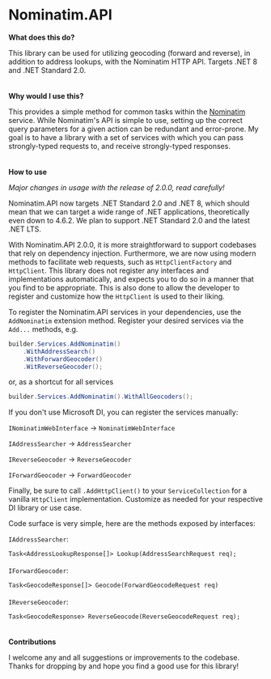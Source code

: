 # Nominatim.API

**What does this do?**

This library can be used for utilizing geocoding (forward and reverse), in addition to address lookups, with the Nominatim HTTP API. Targets .NET 8 and .NET Standard 2.0.
\
\
\
**Why would I use this?**

This provides a simple method for common tasks within the [Nominatim](https://nominatim.org/) service. While Nominatim's API is simple to use, setting up the correct query parameters for a given action can be redundant and error-prone. My goal is to have a library with a set of services with which you can pass strongly-typed requests to, and receive strongly-typed responses.
\
\
\
**How to use**

_Major changes in usage with the release of 2.0.0, read carefully!_

Nominatim.API now targets .NET Standard 2.0 and .NET 8, which should mean that we can target a wide range of .NET applications, theoretically even down to 4.6.2. We plan to support .NET Standard 2.0 and the latest .NET LTS.

With Nominatim.API 2.0.0, it is more straightforward to support codebases that rely on dependency injection. Furthermore, we are now using modern methods to facilitate web requests, such as `HttpClientFactory` and `HttpClient`. This library does not register any interfaces and implementations automatically, and expects you to do so in a manner that you find to be appropriate. This is also done to allow the developer to register and customize how the `HttpClient` is used to their liking.

To register the Nominatim.API services in your dependencies, use the `AddNominatim` extension method.
Register your desired services via the `Add...` methods, e.g.

```csharp
builder.Services.AddNominatim()
    .WithAddressSearch()
    .WithForwardGeocoder()
    .WitReverseGeocoder();
```

or, as a shortcut for all services

```csharp
builder.Services.AddNominatim().WithAllGeocoders();
```

If you don't use Microsoft DI, you can register the services manually:

`INominatimWebInterface` -> `NominatimWebInterface`

`IAddressSearcher` -> `AddressSearcher`

`IReverseGeocoder` -> `ReverseGeocoder`

`IForwardGeocoder` -> `ForwardGeocoder`

Finally, be sure to call `.AddHttpClient()` to your `ServiceCollection` for a vanilla `HttpClient` implementation. Customize as needed for your respective DI library or use case.

Code surface is very simple, here are the methods exposed by interfaces:

`IAddressSearcher`:

`Task<AddressLookupResponse[]> Lookup(AddressSearchRequest req);`
\
\
`IForwardGeocoder`:

`Task<GeocodeResponse[]> Geocode(ForwardGeocodeRequest req)`
\
\
`IReverseGeocoder`:

`Task<GeocodeResponse> ReverseGeocode(ReverseGeocodeRequest req);`
\
\
\
**Contributions**

I welcome any and all suggestions or improvements to the codebase. Thanks for dropping by and hope you find a good use for this library!
